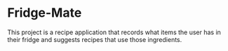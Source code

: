 # Fridge-Mate
This project is a recipe application that records what items the user has in their fridge and suggests recipes that use those ingredients.
